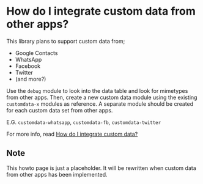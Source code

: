 # How do I integrate custom data from other apps?

This library plans to support custom data from;

- Google Contacts
- WhatsApp 
- Facebook
- Twitter
- (and more?)

Use the `debug` module to look into the data table and look for mimetypes from other apps. Then, 
create a new custom data module using the existing `customdata-x` modules as reference. A separate 
module should be created for each custom data set from other apps. 

E.G. `customdata-whatsapp`, `customdata-fb`, `customdata-twitter`

For more info, read [How do I integrate custom data?](/howto/howto-integrate-custom-data.md)

## Note

This howto page is just a placeholder. It will be rewritten when custom data from other apps has
been implemented.